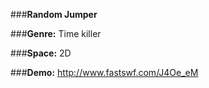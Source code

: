 ###**Random Jumper**

###**Genre:** Time killer

###**Space:** 2D

###**Demo:** http://www.fastswf.com/J4Oe_eM
